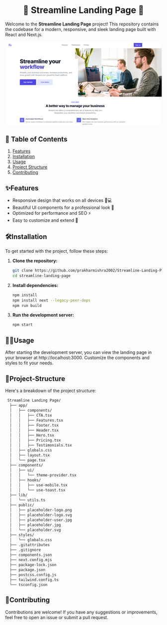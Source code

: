 <h1 align='Center'> 🌟 Streamline Landing Page 🌟 </h1>

Welcome to the **Streamline Landing Page** project! This repository contains the codebase for a modern, responsive, and sleek landing page built with React and Next.js.

![Streamline Landing Page](https://github.com/prakharmishra2002/Streamline-Landing-Page/blob/main/ScreenShot.png) 

## 🚀 Table of Contents
1. [Features](#Features)
2. [Installation](#Installation)
3. [Usage](#Usage)
4. [Project Structure](#Project-Structure)
5. [Contributing](#Contributing)

## ✨Features
- Responsive design that works on all devices 📱💻
- Beautiful UI components for a professional look 🎨
- Optimized for performance and SEO ⚡
- Easy to customize and extend 🔧

## 🛠Installation
To get started with the project, follow these steps:

1. **Clone the repository:**
     ```bash
     git clone https://github.com/prakharmishra2002/Streamline-Landing-Page.git
     cd streamline-landing-page
2. **Install dependencies:**
     ```bash
     npm install
     npm install next --legacy-peer-deps
     npm run build
3. **Run the development server:**
     ```bash
     npm start

## 🧑‍💻Usage
After starting the development server, you can view the landing page in your browser at http://localhost:3000. Customize the components and styles to fit your needs.

## 📂Project-Structure
Here's a breakdown of the project structure:

     Streamline Landing Page/
      ├── app/
      │   ├── components/
      │   │   ├── CTA.tsx
      │   │   ├── Features.tsx
      │   │   ├── Footer.tsx
      │   │   ├── Header.tsx
      │   │   ├── Hero.tsx
      │   │   ├── Pricing.tsx
      │   │   ├── Testimonials.tsx
      │   ├── globals.css
      │   ├── layout.tsx
      │   └── page.tsx
      ├── components/
      │   ├── ui/
      │   │   └── theme-provider.tsx
      │   ├── hooks/
      │   │   ├── use-mobile.tsx
      │   │   └── use-toast.tsx
      ├── lib/
      │   └── utils.ts
      ├── public/
      │   ├── placeholder-logo.png
      │   ├── placeholder-logo.svg
      │   ├── placeholder-user.jpg
      │   ├── placeholder.jpg
      │   └── placeholder.svg
      ├── styles/
      │   └── globals.css
      ├── .gitattributes
      ├── .gitignore
      ├── components.json
      ├── next.config.mjs
      ├── package-lock.json
      ├── package.json
      ├── postcss.config.js
      ├── tailwind.config.ts
      └── tsconfig.json
## 🤝Contributing
Contributions are welcome! If you have any suggestions or improvements, feel free to open an issue or submit a pull request. 

